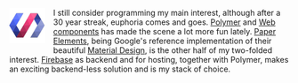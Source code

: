 <a href="https://www.polymer-project.org/"><img src="/img/logo-polymer.png" style="float: left; margin: 0px 15px 15px 0px"></a>
I still consider programming my main interest, although after a 30 year streak, euphoria comes and goes. [Polymer](https://www.polymer-project.org) and [Web components](http://webcomponents.org/) has made the scene a lot more fun lately. [Paper Elements](https://elements.polymer-project.org/browse?package=paper-elements), being Google's reference implementation of their beautiful [Material Design](http://www.google.com/design/spec/material-design/introduction.html), is the other half of my two-folded interest. [Firebase](https://www.firebase.com/) as backend and for hosting, together with Polymer, makes an exciting backend-less solution and is my stack of choice.